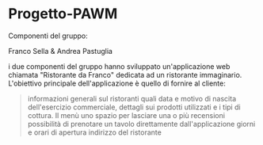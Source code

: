 # Progetto-PAWM
Componenti del gruppo:

Franco Sella & Andrea Pastuglia

i due componenti del gruppo hanno sviluppato un'applicazione web chiamata "Ristorante da Franco" dedicata ad un ristorante immaginario. L'obiettivo principale dell'applicazione è quello di fornire al cliente:
>informazioni generali sul ristoranti quali data e motivo di nascita dell'esercizio commerciale, dettagli sui prodotti utilizzati e i tipi di cottura.
>Il menù 
>uno spazio per lasciare una o più recensioni
>possibilità di prenotare un tavolo direttamente dall'applicazione
>giorni e orari di apertura
>indirizzo del ristorante